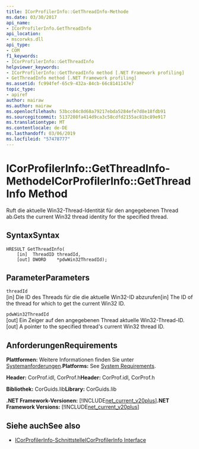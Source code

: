 ```yaml
---
title: ICorProfilerInfo::GetThreadInfo-Methode
ms.date: 03/30/2017
api_name:
- ICorProfilerInfo.GetThreadInfo
api_location:
- mscorwks.dll
api_type:
- COM
f1_keywords:
- ICorProfilerInfo::GetThreadInfo
helpviewer_keywords:
- ICorProfilerInfo::GetThreadInfo method [.NET Framework profiling]
- GetThreadInfo method [.NET Framework profiling]
ms.assetid: fc994fef-65c9-432a-84cb-66c8141147e7
topic_type:
- apiref
author: mairaw
ms.author: mairaw
ms.openlocfilehash: 53bcc04c8d68a79217ebda5284efe7d8e18fdb91
ms.sourcegitcommit: 5137208fa414d9ca3c58cdfd2155ac81bc89e917
ms.translationtype: MT
ms.contentlocale: de-DE
ms.lasthandoff: 03/06/2019
ms.locfileid: "57478777"
---
```

# <a name="icorprofilerinfogetthreadinfo-method"></a><span data-ttu-id="87fc4-102">ICorProfilerInfo::GetThreadInfo-Methode</span><span class="sxs-lookup"><span data-stu-id="87fc4-102">ICorProfilerInfo::GetThreadInfo Method</span></span>
<span data-ttu-id="87fc4-103">Ruft die aktuelle Win32-Thread-Identität für den angegebenen Thread ab.</span><span class="sxs-lookup"><span data-stu-id="87fc4-103">Gets the current Win32 thread identity for the specified thread.</span></span>  
  
## <a name="syntax"></a><span data-ttu-id="87fc4-104">Syntax</span><span class="sxs-lookup"><span data-stu-id="87fc4-104">Syntax</span></span>  
  
```  
HRESULT GetThreadInfo(  
    [in]  ThreadID threadId,  
    [out] DWORD    *pdwWin32ThreadId);  
```  
  
## <a name="parameters"></a><span data-ttu-id="87fc4-105">Parameter</span><span class="sxs-lookup"><span data-stu-id="87fc4-105">Parameters</span></span>  
 `threadId`  
 <span data-ttu-id="87fc4-106">[in] Die ID des Threads für die die aktuelle Win32-ID abzurufen</span><span class="sxs-lookup"><span data-stu-id="87fc4-106">[in] The ID of the thread for which to get the current Win32 ID.</span></span>  
  
 `pdwWin32ThreadId`  
 <span data-ttu-id="87fc4-107">[out] Ein Zeiger auf den angegebenen Thread aktuelle Win32-Thread-ID.</span><span class="sxs-lookup"><span data-stu-id="87fc4-107">[out] A pointer to the specified thread's current Win32 thread ID.</span></span>  
  
## <a name="requirements"></a><span data-ttu-id="87fc4-108">Anforderungen</span><span class="sxs-lookup"><span data-stu-id="87fc4-108">Requirements</span></span>  
 <span data-ttu-id="87fc4-109">**Plattformen:** Weitere Informationen finden Sie unter [Systemanforderungen](../../../../docs/framework/get-started/system-requirements.md).</span><span class="sxs-lookup"><span data-stu-id="87fc4-109">**Platforms:** See [System Requirements](../../../../docs/framework/get-started/system-requirements.md).</span></span>  
  
 <span data-ttu-id="87fc4-110">**Header:** CorProf.idl, CorProf.h</span><span class="sxs-lookup"><span data-stu-id="87fc4-110">**Header:** CorProf.idl, CorProf.h</span></span>  
  
 <span data-ttu-id="87fc4-111">**Bibliothek:** CorGuids.lib</span><span class="sxs-lookup"><span data-stu-id="87fc4-111">**Library:** CorGuids.lib</span></span>  
  
 <span data-ttu-id="87fc4-112">**.NET Framework-Versionen:** [!INCLUDE[net_current_v20plus](../../../../includes/net-current-v20plus-md.md)]</span><span class="sxs-lookup"><span data-stu-id="87fc4-112">**.NET Framework Versions:** [!INCLUDE[net_current_v20plus](../../../../includes/net-current-v20plus-md.md)]</span></span>  
  
## <a name="see-also"></a><span data-ttu-id="87fc4-113">Siehe auch</span><span class="sxs-lookup"><span data-stu-id="87fc4-113">See also</span></span>
- [<span data-ttu-id="87fc4-114">ICorProfilerInfo-Schnittstelle</span><span class="sxs-lookup"><span data-stu-id="87fc4-114">ICorProfilerInfo Interface</span></span>](../../../../docs/framework/unmanaged-api/profiling/icorprofilerinfo-interface.md)
